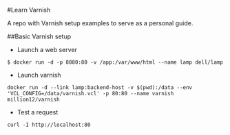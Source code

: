 #Learn Varnish

A repo with Varnish setup examples to serve as a personal guide.

##Basic Varnish setup

* Launch  a web server
```
$ docker run -d -p 8080:80 -v /app:/var/www/html --name lamp dell/lamp
```

* Launch varnish
```
docker run -d --link lamp:backend-host -v $(pwd):/data --env 'VCL_CONFIG=/data/varnish.vcl' -p 80:80 --name varnish million12/varnish
```

* Test a request
```
curl -I http://localhost:80
```

